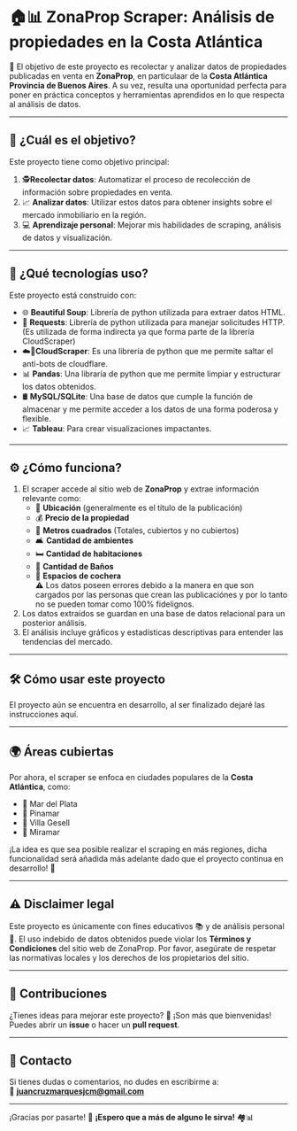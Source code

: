 # 🏠📊 **ZonaProp Scraper: Análisis de propiedades en la Costa Atlántica**  

🚀 El objetivo de este proyecto es recolectar y analizar datos de propiedades publicadas en venta en **ZonaProp**, en particulaar de la **Costa Atlántica Provincia de Buenos Aires**. A su vez, resulta una oportunidad perfecta para poner en práctica conceptos y herramientas aprendidos en lo que respecta al análisis de datos.

---

## 🌟 **¿Cuál es el objetivo?**  

Este proyecto tiene como objetivo principal:  

1. 🕵️**Recolectar datos**: Automatizar el proceso de recolección de información sobre propiedades en venta.  
2. 📈 **Analizar datos**: Utilizar estos datos para obtener insights sobre el mercado inmobiliario en la región.  
3. 💻 **Aprendizaje personal**: Mejorar mis habilidades de scraping, análisis de datos y visualización.  

---

## 🚀 **¿Qué tecnologías uso?**  

Este proyecto está construido con:  

- 🌐 **Beautiful Soup**: Librería de python utilizada para extraer datos HTML.  
- 🔄 **Requests**: Librería de python utilizada para manejar solicitudes HTTP. (Es utilizada de forma indirecta ya que forma parte de la librería CloudScraper)
- ☁️🚪**CloudScraper**: Es una librería de python que me permite saltar el anti-bots de cloudflare.
- 📊 **Pandas**: Una libraría de python que me permite limpiar y estructurar los datos obtenidos.  
- 🛢️ **MySQL/SQLite**: Una base de datos que cumple la función de almacenar y me permite acceder a los datos de una forma poderosa y flexible.
- 📈 **Tableau**: Para crear visualizaciones impactantes.  

---

## ⚙️ **¿Cómo funciona?**  

1. El scraper accede al sitio web de **ZonaProp** y extrae información relevante como:  
   - 🏡 **Ubicación** (generalmente es el título de la publicación)
   - 💰 **Precio de la propiedad**  
   - 📐 **Metros cuadrados** (Totales, cubiertos y no cubiertos)
   - 🛋️ **Cantidad de ambientes**
   - 🛏️ **Cantidad de habitaciones**  
   - 🚽 **Cantidad de Baños**
   - 🚗 **Espacios de cochera**  
    ⚠️ Los datos poseen errores debido a la manera en que son cargados por las personas que crean las publicaciónes y por lo tanto no se pueden tomar como 100% fidelignos.
2. Los datos extraídos se guardan en una base de datos relacional para un posterior análisis.  
3. El análisis incluye gráficos y estadísticas descriptivas para entender las tendencias del mercado.  

---

## 🛠️ **Cómo usar este proyecto**  

El proyecto aún se encuentra en desarrollo, al ser finalizado dejaré las instrucciones aquí.

---

## 🌍 **Áreas cubiertas**  

Por ahora, el scraper se enfoca en ciudades populares de la **Costa Atlántica**, como:  

- 📍 Mar del Plata  
- 📍 Pinamar  
- 📍 Villa Gesell  
- 📍 Miramar  

¡La idea es que sea posible realizar el scraping en más regiones, dicha funcionalidad será añadida más adelante dado que el proyecto continua en desarrollo! 🚧  

---

## ⚠️ **Disclaimer legal**  

Este proyecto es únicamente con fines educativos 📚 y de análisis personal 🔬. El uso indebido de datos obtenidos puede violar los **Términos y Condiciones** del sitio web de ZonaProp. Por favor, asegúrate de respetar las normativas locales y los derechos de los propietarios del sitio.  

---

## 🤝 **Contribuciones**  

¿Tienes ideas para mejorar este proyecto? 🤔 ¡Son más que bienvenidas! Puedes abrir un **issue** o hacer un **pull request**.  

---

## 📧 **Contacto**  

Si tienes dudas o comentarios, no dudes en escribirme a:  
📩 **juancruzmarquesjcm@gmail.com**  

---

¡Gracias por pasarte! 🌊 **¡Espero que a más de alguno le sirva!** 🏘️📊  

